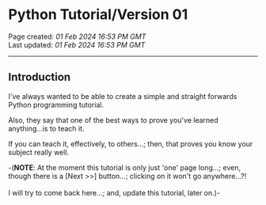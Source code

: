 # Python Tutorial/Version 01  

Page created: *01 Feb 2024 16:53 PM GMT*  
Last updated: *01 Feb 2024 16:53 PM GMT*  

-----

## Introduction

I've always wanted to be able to create a simple and straight forwards Python programming tutorial.

Also, they say that one of the best ways to prove you've learned anything...is to teach it.

If you can teach it, effectively, to others...; then, that proves you know your subject really well.  


-(**NOTE**: At the moment this tutorial is only just 'one' page long...; even, though there is a [Next >>] button...; clicking on it won't go anywhere...?!   
<br>I will try to come back here...; and, update this tutorial, later on.)-
